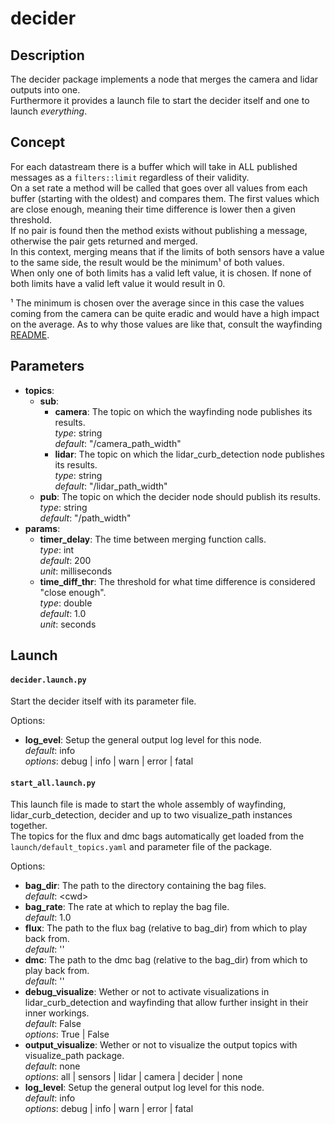 # decider

## Description
The decider package implements a node that merges the camera and lidar outputs into one.  
Furthermore it provides a launch file to start the decider itself and one to launch _everything_.

## Concept
For each datastream there is a buffer which will take in ALL published messages as a `filters::limit` regardless of their validity.  
On a set rate a method will be called that goes over all values from each buffer (starting with the oldest) and compares them. The first values which are close enough, meaning their time difference is lower then a given threshold.  
If no pair is found then the method exists without publishing a message, otherwise the pair gets returned and merged.  
In this context, merging means that if the limits of both sensors have a value to the same side, the result would be the minimum¹ of both values.  
When only one of both limits has a valid left value, it is chosen. If none of both limits have a valid left value it would result in 0.

¹ The minimum is chosen over the average since in this case the values coming from the camera can be quite eradic and would have a high impact on the average. As to why those values are like that, consult the wayfinding [README](../wayfinding/README.md).

## Parameters
 - __topics__:
   - __sub__:
     - __camera__: The topic on which the wayfinding node publishes its results.  
       _type_: string  
       _default_: "/camera_path_width"
     - __lidar__: The topic on which the lidar_curb_detection node publishes its results.  
       _type_: string  
       _default_: "/lidar_path_width"
    - __pub__: The topic on which the decider node should publish its results.  
      _type_: string  
      _default_:  "/path_width"
 - __params__:
    - __timer_delay__: The time between merging function calls.  
      _type_: int  
      _default_: 200  
      _unit_: milliseconds
    - __time_diff_thr__: The threshold for what time difference is considered "close enough".  
      _type_: double  
      _default_: 1.0  
      _unit_: seconds

## Launch

#### `decider.launch.py`

Start the decider itself with its parameter file.

Options:
 - __log_evel__: Setup the general output log level for this node.  
   _default_: info  
   _options_: debug | info | warn | error | fatal

#### `start_all.launch.py`

This launch file is made to start the whole assembly of wayfinding, lidar_curb_detection, decider and up to two visualize_path instances together.  
The topics for the flux and dmc bags automatically get loaded from the `launch/default_topics.yaml` and parameter file of the package.

Options:
 - __bag_dir__: The path to the directory containing the bag files.  
   _default_: &lt;cwd&gt;
 - __bag_rate__: The rate at which to replay the bag file.  
   _default_: 1.0
 - __flux__: The path to the flux bag (relative to bag_dir) from which to play back from.  
   _default_: ''
 - __dmc__: The path to the dmc bag (relative to the bag_dir) from which to play back from.  
   _default_: ''
 - __debug_visualize__: Wether or not to activate visualizations in lidar_curb_detection and wayfinding that allow further insight in their inner workings.  
   _default_: False  
   _options_: True | False
 - __output_visualize__: Wether or not to visualize the output topics with visualize_path package.  
   _default_: none  
   _options_: all | sensors | lidar | camera | decider | none
 - __log_level__: Setup the general output log level for this node.  
   _default_: info  
   _options_: debug | info | warn | error | fatal